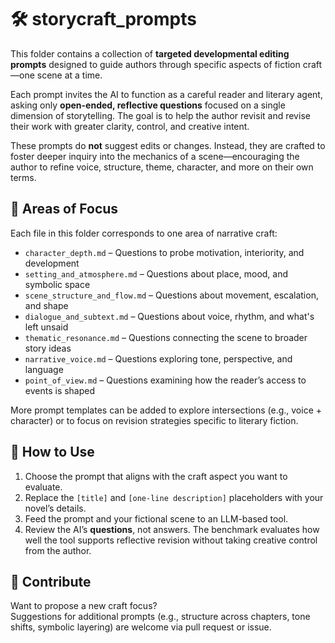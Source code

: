 # 🛠️ storycraft_prompts

This folder contains a collection of **targeted developmental editing prompts** designed to guide authors through specific aspects of fiction craft—one scene at a time.

Each prompt invites the AI to function as a careful reader and literary agent, asking only **open-ended, reflective questions** focused on a single dimension of storytelling. The goal is to help the author revisit and revise their work with greater clarity, control, and creative intent.

These prompts do **not** suggest edits or changes. Instead, they are crafted to foster deeper inquiry into the mechanics of a scene—encouraging the author to refine voice, structure, theme, character, and more on their own terms.

## 🎯 Areas of Focus

Each file in this folder corresponds to one area of narrative craft:

- `character_depth.md` – Questions to probe motivation, interiority, and development
- `setting_and_atmosphere.md` – Questions about place, mood, and symbolic space
- `scene_structure_and_flow.md` – Questions about movement, escalation, and shape
- `dialogue_and_subtext.md` – Questions about voice, rhythm, and what's left unsaid
- `thematic_resonance.md` – Questions connecting the scene to broader story ideas
- `narrative_voice.md` – Questions exploring tone, perspective, and language
- `point_of_view.md` – Questions examining how the reader’s access to events is shaped

More prompt templates can be added to explore intersections (e.g., voice + character) or to focus on revision strategies specific to literary fiction.

## 🧩 How to Use

1. Choose the prompt that aligns with the craft aspect you want to evaluate.
2. Replace the `[title]` and `[one-line description]` placeholders with your novel’s details.
3. Feed the prompt and your fictional scene to an LLM-based tool.
4. Review the AI’s **questions**, not answers. The benchmark evaluates how well the tool supports reflective revision without taking creative control from the author.

## 🌱 Contribute

Want to propose a new craft focus?  
Suggestions for additional prompts (e.g., structure across chapters, tone shifts, symbolic layering) are welcome via pull request or issue.

